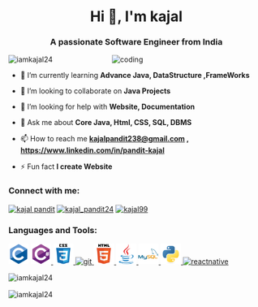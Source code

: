 
<h1 align="center">Hi 👋, I'm kajal</h1>
<h3 align="center">A passionate Software Engineer from India</h3>

<img align="right" alt="coding" width="300" src="https://cdn.dribbble.com/users/1364029/screenshots/16093268/media/68e82a7fb4904614a9066d6b540c14b2.gif"/>

<p align="left"> <img src="https://komarev.com/ghpvc/?username=iamkajal24&label=Profile%20views&color=0e75b6&style=flat" alt="iamkajal24" /> </p>



- 🌱 I’m currently learning **Advance Java, DataStructure ,FrameWorks**

- 👯 I’m looking to collaborate on **Java Projects**

- 🤝 I’m looking for help with **Website, Documentation**

- 💬 Ask me about **Core Java, Html, CSS, SQL, DBMS**

- 📫 How to reach me **kajalpandit238@gmail.com , https://www.linkedin.com/in/pandit-kajal**

- ⚡ Fun fact **I create Website**

  

<h3 align="left">Connect with me:</h3>
<p align="left">
<a href="https://linkedin.com/in/kajal pandit" target="blank"><img align="center" src="https://raw.githubusercontent.com/rahuldkjain/github-profile-readme-generator/master/src/images/icons/Social/linked-in-alt.svg" alt="kajal pandit" height="30" width="40" /></a>
<a href="https://instagram.com/kajal_pandit24" target="blank"><img align="center" src="https://raw.githubusercontent.com/rahuldkjain/github-profile-readme-generator/master/src/images/icons/Social/instagram.svg" alt="kajal_pandit24" height="30" width="40" /></a>
<a href="https://www.leetcode.com/kajal99" target="blank"><img align="center" src="https://raw.githubusercontent.com/rahuldkjain/github-profile-readme-generator/master/src/images/icons/Social/leet-code.svg" alt="kajal99" height="30" width="40" /></a>
</p>

<h3 align="left">Languages and Tools:</h3>
<p align="left"><img src="https://raw.githubusercontent.com/devicons/devicon/master/icons/c/c-original.svg" alt="c" width="40" height="40"/> </a> <a href="https://www.w3schools.com/cs/" target="_blank" rel="noreferrer"> <img src="https://raw.githubusercontent.com/devicons/devicon/master/icons/csharp/csharp-original.svg" alt="csharp" width="40" height="40"/> </a> <a href="https://www.w3schools.com/css/" target="_blank" rel="noreferrer"> <img src="https://raw.githubusercontent.com/devicons/devicon/master/icons/css3/css3-original-wordmark.svg" alt="css3" width="40" height="40"/> </a> <a href="https://git-scm.com/" target="_blank" rel="noreferrer"> <img src="https://www.vectorlogo.zone/logos/git-scm/git-scm-icon.svg" alt="git" width="40" height="40"/> </a> <a href="https://www.w3.org/html/" target="_blank" rel="noreferrer"> <img src="https://raw.githubusercontent.com/devicons/devicon/master/icons/html5/html5-original-wordmark.svg" alt="html5" width="40" height="40"/> </a> <a href="https://www.java.com" target="_blank" rel="noreferrer"> <img src="https://raw.githubusercontent.com/devicons/devicon/master/icons/java/java-original.svg" alt="java" width="40" height="40"/> </a> <a href="https://www.mysql.com/" target="_blank" rel="noreferrer"> <img src="https://raw.githubusercontent.com/devicons/devicon/master/icons/mysql/mysql-original-wordmark.svg" alt="mysql" width="40" height="40"/> </a> <a href="https://www.python.org" target="_blank" rel="noreferrer"> <img src="https://raw.githubusercontent.com/devicons/devicon/master/icons/python/python-original.svg" alt="python" width="40" height="40"/> </a> <a href="https://reactnative.dev/" target="_blank" rel="noreferrer"> <img src="https://reactnative.dev/img/header_logo.svg" alt="reactnative" width="40" height="40"/> </a> </p>

<p><img align="center" src="https://github-readme-stats.vercel.app/api/top-langs?username=iamkajal24&show_icons=true&locale=en&layout=compact" alt="iamkajal24" /></p>

<p><img align="center" src="https://github-readme-streak-stats.herokuapp.com/?user=iamkajal24&" alt="iamkajal24" /></p>
